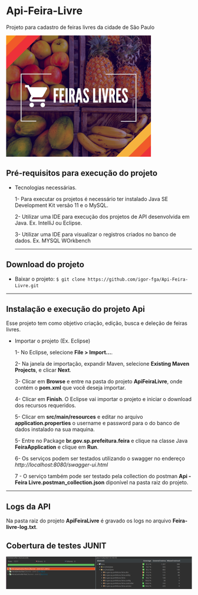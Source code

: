 # Api-Feira-Livre
Projeto para cadastro de feiras livres da cidade de São Paulo

![Imagem Feira](Images/feira.png)

##  Pré-requisitos para execução do projeto
- Tecnologias necessárias.

  1- Para executar os projetos é necessário ter instalado Java SE Development Kit versão 11 e o MySQL.
  
  2- Utilizar uma IDE para execução dos projetos de API desenvolvida em Java. Ex. IntelliJ ou Eclipse.
  
  3- Utilizar uma IDE para visualizar o registros criados no banco de dados. Ex. MYSQL WOrkbench
  
  ---
  
## Download do projeto

- Baixar o projeto: `$ git clone https://github.com/igor-fga/Api-Feira-Livre.git`

---

## Instalação e execução do projeto Api
Esse projeto tem como objetivo criação, edição, busca e deleção de feiras livres.

- Importar o projeto (Ex. Eclipse)

  1- No Eclipse, selecione **File > Import...**.
  
  2- Na janela de importação, expandir Maven, selecione **Existing Maven Projects**, e clicar **Next**.
  
  3- Clicar em **Browse** e entre na pasta do projeto **ApiFeiraLivre**, onde contém o **pom.xml** que você deseja importar.
  
  4- Clicar em **Finish**. O Eclipse vai importar o projeto e iniciar o download dos recursos requeridos.
  
  5- Clicar em **src/main/resources** e editar no arquivo **application.properties** o username e password para o do banco de dados instalado na sua maquina. 
  
  5- Entre no Package **br.gov.sp.prefeitura.feira** e clique na classe Java **FeiraApplication** e clique em **Run**.
  
  6- Os serviços podem ser testados utilizando o swagger no endereço *http://localhost:8080/swagger-ui.html*
  
  7 - O serviço também pode ser testado pela collection do postman **Api - Feira Livre.postman_collection.json** diponível na pasta raiz do projeto.
  
 ---
 
## Logs da API

Na pasta raiz do projeto **ApiFeiraLivre** é gravado os logs no arquivo **Feira-livre-log.txt**.

## Cobertura de testes JUNIT

![Imagem Junit](Images/junit.png)

